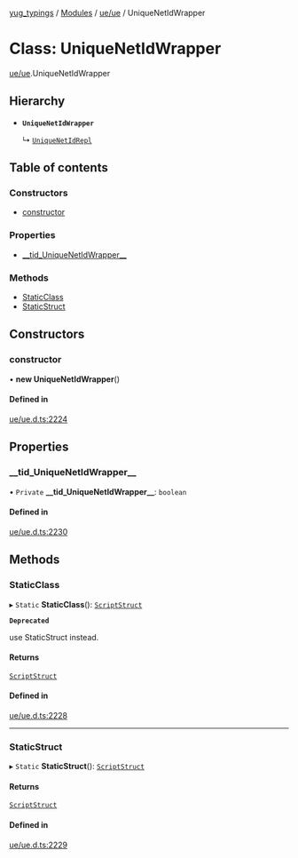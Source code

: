[yug_typings](../README.md) / [Modules](../modules.md) / [ue/ue](../modules/ue_ue.md) / UniqueNetIdWrapper

# Class: UniqueNetIdWrapper

[ue/ue](../modules/ue_ue.md).UniqueNetIdWrapper

## Hierarchy

- **`UniqueNetIdWrapper`**

  ↳ [`UniqueNetIdRepl`](ue_ue.UniqueNetIdRepl.md)

## Table of contents

### Constructors

- [constructor](ue_ue.UniqueNetIdWrapper.md#constructor)

### Properties

- [\_\_tid\_UniqueNetIdWrapper\_\_](ue_ue.UniqueNetIdWrapper.md#__tid_uniquenetidwrapper__)

### Methods

- [StaticClass](ue_ue.UniqueNetIdWrapper.md#staticclass)
- [StaticStruct](ue_ue.UniqueNetIdWrapper.md#staticstruct)

## Constructors

### constructor

• **new UniqueNetIdWrapper**()

#### Defined in

[ue/ue.d.ts:2224](https://github.com/YugMetaverse/yug_typings/blob/b7d9b19/ue/ue.d.ts#L2224)

## Properties

### \_\_tid\_UniqueNetIdWrapper\_\_

• `Private` **\_\_tid\_UniqueNetIdWrapper\_\_**: `boolean`

#### Defined in

[ue/ue.d.ts:2230](https://github.com/YugMetaverse/yug_typings/blob/b7d9b19/ue/ue.d.ts#L2230)

## Methods

### StaticClass

▸ `Static` **StaticClass**(): [`ScriptStruct`](ue_ue.ScriptStruct.md)

**`Deprecated`**

use StaticStruct instead.

#### Returns

[`ScriptStruct`](ue_ue.ScriptStruct.md)

#### Defined in

[ue/ue.d.ts:2228](https://github.com/YugMetaverse/yug_typings/blob/b7d9b19/ue/ue.d.ts#L2228)

___

### StaticStruct

▸ `Static` **StaticStruct**(): [`ScriptStruct`](ue_ue.ScriptStruct.md)

#### Returns

[`ScriptStruct`](ue_ue.ScriptStruct.md)

#### Defined in

[ue/ue.d.ts:2229](https://github.com/YugMetaverse/yug_typings/blob/b7d9b19/ue/ue.d.ts#L2229)
